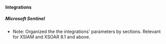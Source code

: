 
#### Integrations
##### Microsoft Sentinel
- Note: Organized the the integrations' parameters by sections. Relevant for XSIAM and XSOAR 8.1 and above.